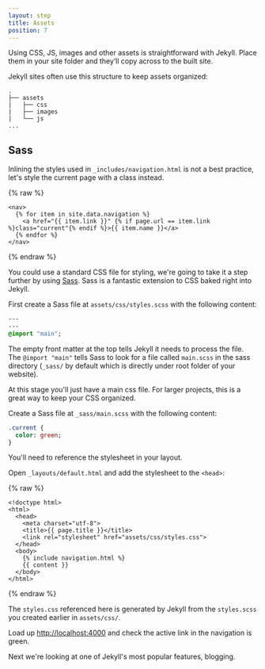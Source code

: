 ```yaml
---
layout: step
title: Assets
position: 7
---
```

Using CSS, JS, images and other assets is straightforward with Jekyll. Place
them in your site folder and they’ll copy across to the built site.

Jekyll sites often use this structure to keep assets organized:

```
.
├── assets
|   ├── css
|   ├── images
|   └── js
...
```

## Sass

Inlining the styles used in `_includes/navigation.html` is not a best practice,
let's style the current page with a class instead.

{% raw %}
```liquid
<nav>
  {% for item in site.data.navigation %}
    <a href="{{ item.link }}" {% if page.url == item.link %}class="current"{% endif %}>{{ item.name }}</a>
  {% endfor %}
</nav>
```
{% endraw %}

You could use a standard CSS file for styling, we're going to take it a step
further by using [Sass](https://sass-lang.com/). Sass is a fantastic extension
to CSS baked right into Jekyll.

First create a Sass file at `assets/css/styles.scss` with the following content:

```sass
---
---
@import "main";
```

The empty front matter at the top tells Jekyll it needs to process the file. The
`@import "main"` tells Sass to look for a file called `main.scss` in the sass
directory (`_sass/` by default which is directly under root folder of your website).

At this stage you'll just have a main css file. For larger projects, this is a
great way to keep your CSS organized.

Create a Sass file at `_sass/main.scss` with the following content:

```sass
.current {
  color: green;
}
```

You'll need to reference the stylesheet in your layout.

Open `_layouts/default.html` and add the stylesheet to the `<head>`:

{% raw %}
```liquid
<!doctype html>
<html>
  <head>
    <meta charset="utf-8">
    <title>{{ page.title }}</title>
    <link rel="stylesheet" href="assets/css/styles.css">
  </head>
  <body>
    {% include navigation.html %}
    {{ content }}
  </body>
</html>
```
{% endraw %}

The `styles.css` referenced here is generated by Jekyll from the `styles.scss` you created earlier in `assets/css/`.

Load up <a href="http://localhost:4000" target="_blank" data-proofer-ignore>http://localhost:4000</a>
and check the active link in the navigation is green.

Next we're looking at one of Jekyll's most popular features, blogging.
